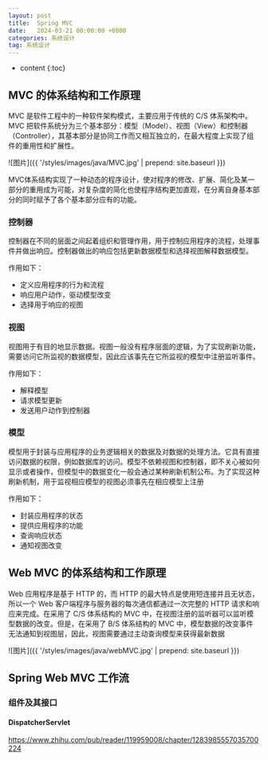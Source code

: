 ```yaml
---
layout: post
title:  Spring MVC
date:   2024-03-21 00:00:00 +0800
categories: 系统设计
tag: 系统设计
---
```


* content
{:toc}




## MVC 的体系结构和工作原理

MVC 是软件工程中的一种软件架构模式，主要应用于传统的 C/S 体系架构中。MVC 把软件系统分为三个基本部分：模型（Model）、视图（View）和控制器（Controller），其基本部分是协同工作而又相互独立的，在最大程度上实现了组件的重用性和扩展性。

![图片]({{ '/styles/images/java/MVC.jpg' | prepend: site.baseurl }})

MVC体系结构实现了一种动态的程序设计，使对程序的修改、扩展、简化及某一部分的重用成为可能，对复杂度的简化也使程序结构更加直观，在分离自身基本部分的同时赋予了各个基本部分应有的功能。

### 控制器

控制器在不同的层面之间起着组织和管理作用，用于控制应用程序的流程，处理事件并做出响应。控制器做出的响应包括更新数据模型和选择视图解释数据模型。

作用如下：

- 定义应用程序的行为和流程
- 响应用户动作，驱动模型改变
- 选择用于响应的视图



### 视图

视图用于有目的地显示数据。视图一般没有程序层面的逻辑，为了实现刷新功能，需要访问它所监视的数据模型，因此应该事先在它所监视的模型中注册监听事件。

作用如下：

- 解释模型
- 请求模型更新
- 发送用户动作到控制器



### 模型

模型用于封装与应用程序的业务逻辑相关的数据及对数据的处理方法。它具有直接访问数据的权限，例如数据库的访问。模型不依赖视图和控制器，即不关心被如何显示或者操作，但模型中的数据变化一般会通过某种刷新机制公布。为了实现这种刷新机制，用于监视相应模型的视图必须事先在相应模型上注册

作用如下：

- 封装应用程序的状态
- 提供应用程序的功能
- 查询响应状态
- 通知视图改变

## Web MVC 的体系结构和工作原理

Web 应用程序是基于 HTTP 的，而 HTTP 的最大特点是使用短连接并且无状态，所以一个 Web 客户端程序与服务器的每次通信都通过一次完整的 HTTP 请求和响应来完成。在采用了 C/S 体系结构的 MVC 中，在视图注册的监听器可以监听模型数据的改变。但是，在采用了 B/S 体系结构的 MVC 中，模型数据的改变事件无法通知到视图层，因此，视图需要通过主动查询模型来获得最新数据

![图片]({{ '/styles/images/java/webMVC.jpg' | prepend: site.baseurl }})



## Spring Web MVC 工作流

### 组件及其接口

#### DispatcherServlet

https://www.zhihu.com/pub/reader/119959008/chapter/1283985557035700224